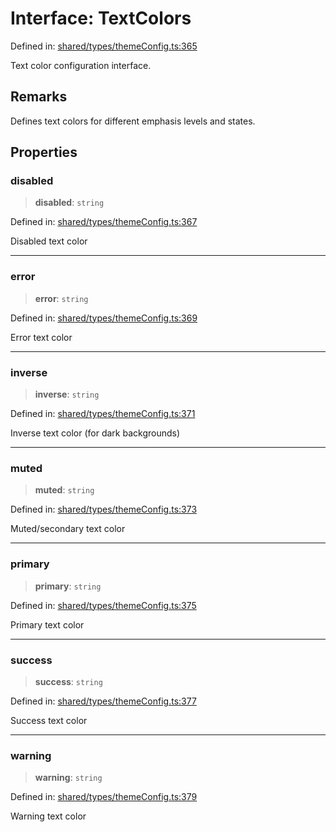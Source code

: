 # Interface: TextColors

Defined in: [shared/types/themeConfig.ts:365](https://github.com/Nick2bad4u/Uptime-Watcher/blob/main/shared/types/themeConfig.ts#L365)

Text color configuration interface.

## Remarks

Defines text colors for different emphasis levels and states.

## Properties

### disabled

> **disabled**: `string`

Defined in: [shared/types/themeConfig.ts:367](https://github.com/Nick2bad4u/Uptime-Watcher/blob/main/shared/types/themeConfig.ts#L367)

Disabled text color

***

### error

> **error**: `string`

Defined in: [shared/types/themeConfig.ts:369](https://github.com/Nick2bad4u/Uptime-Watcher/blob/main/shared/types/themeConfig.ts#L369)

Error text color

***

### inverse

> **inverse**: `string`

Defined in: [shared/types/themeConfig.ts:371](https://github.com/Nick2bad4u/Uptime-Watcher/blob/main/shared/types/themeConfig.ts#L371)

Inverse text color (for dark backgrounds)

***

### muted

> **muted**: `string`

Defined in: [shared/types/themeConfig.ts:373](https://github.com/Nick2bad4u/Uptime-Watcher/blob/main/shared/types/themeConfig.ts#L373)

Muted/secondary text color

***

### primary

> **primary**: `string`

Defined in: [shared/types/themeConfig.ts:375](https://github.com/Nick2bad4u/Uptime-Watcher/blob/main/shared/types/themeConfig.ts#L375)

Primary text color

***

### success

> **success**: `string`

Defined in: [shared/types/themeConfig.ts:377](https://github.com/Nick2bad4u/Uptime-Watcher/blob/main/shared/types/themeConfig.ts#L377)

Success text color

***

### warning

> **warning**: `string`

Defined in: [shared/types/themeConfig.ts:379](https://github.com/Nick2bad4u/Uptime-Watcher/blob/main/shared/types/themeConfig.ts#L379)

Warning text color
